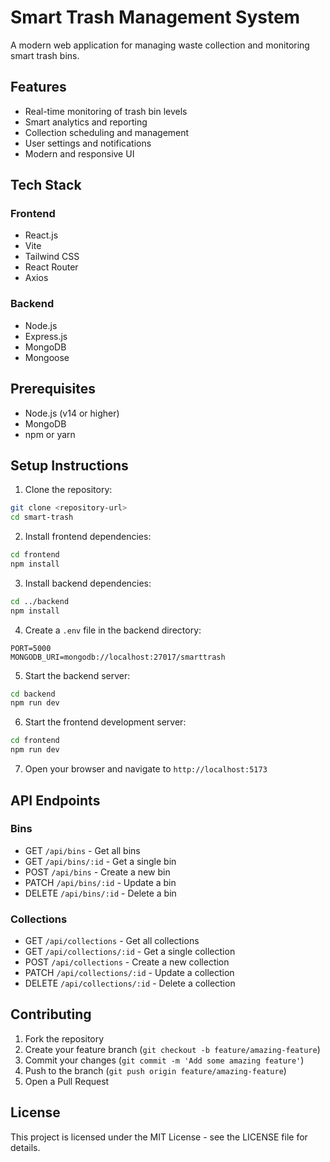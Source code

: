# Smart Trash Management System

A modern web application for managing waste collection and monitoring smart trash bins.

## Features

- Real-time monitoring of trash bin levels
- Smart analytics and reporting
- Collection scheduling and management
- User settings and notifications
- Modern and responsive UI

## Tech Stack

### Frontend

- React.js
- Vite
- Tailwind CSS
- React Router
- Axios

### Backend

- Node.js
- Express.js
- MongoDB
- Mongoose

## Prerequisites

- Node.js (v14 or higher)
- MongoDB
- npm or yarn

## Setup Instructions

1. Clone the repository:

```bash
git clone <repository-url>
cd smart-trash
```

2. Install frontend dependencies:

```bash
cd frontend
npm install
```

3. Install backend dependencies:

```bash
cd ../backend
npm install
```

4. Create a `.env` file in the backend directory:

```
PORT=5000
MONGODB_URI=mongodb://localhost:27017/smarttrash
```

5. Start the backend server:

```bash
cd backend
npm run dev
```

6. Start the frontend development server:

```bash
cd frontend
npm run dev
```

7. Open your browser and navigate to `http://localhost:5173`

## API Endpoints

### Bins

- GET `/api/bins` - Get all bins
- GET `/api/bins/:id` - Get a single bin
- POST `/api/bins` - Create a new bin
- PATCH `/api/bins/:id` - Update a bin
- DELETE `/api/bins/:id` - Delete a bin

### Collections

- GET `/api/collections` - Get all collections
- GET `/api/collections/:id` - Get a single collection
- POST `/api/collections` - Create a new collection
- PATCH `/api/collections/:id` - Update a collection
- DELETE `/api/collections/:id` - Delete a collection

## Contributing

1. Fork the repository
2. Create your feature branch (`git checkout -b feature/amazing-feature`)
3. Commit your changes (`git commit -m 'Add some amazing feature'`)
4. Push to the branch (`git push origin feature/amazing-feature`)
5. Open a Pull Request

## License

This project is licensed under the MIT License - see the LICENSE file for details.

